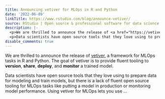 ```yaml
---
title: Announcing vetiver for MLOps in R and Python
date: '2022-06-09'
linkTitle: https://www.rstudio.com/blog/announce-vetiver/
source: RStudio | Open source & professional software for data science teams on RStudio
description: |-
  <p>We are thrilled to announce the release of <a href="https://vetiver.rstudio.com/">vetiver</a>, a framework for MLOps tasks in R and Python. The goal of vetiver is to provide fluent tooling to <strong>version</strong>, <strong>share</strong>, <strong>deploy</strong>, and <strong>monitor</strong> a trained model.</p>
  <p>Data scientists have open source tools that they love using to prepare data for modeling and train models, but there is a lack of fluent open source tooling for MLOps tasks like putting a model in production or monitoring model performance. Using vetiver for MLOps lets you use ...
disable_comments: true
---
```

<p>We are thrilled to announce the release of <a href="https://vetiver.rstudio.com/">vetiver</a>, a framework for MLOps tasks in R and Python. The goal of vetiver is to provide fluent tooling to <strong>version</strong>, <strong>share</strong>, <strong>deploy</strong>, and <strong>monitor</strong> a trained model.</p>
<p>Data scientists have open source tools that they love using to prepare data for modeling and train models, but there is a lack of fluent open source tooling for MLOps tasks like putting a model in production or monitoring model performance. Using vetiver for MLOps lets you use ...